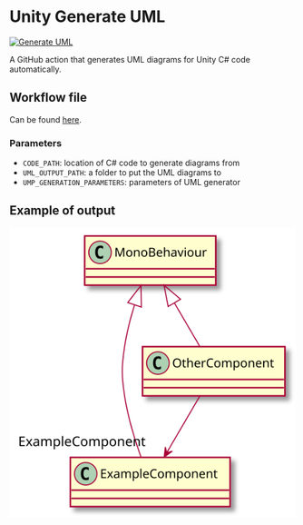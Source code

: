 # Unity Generate UML

[![Generate UML](https://github.com/Delt06/unity-generate-uml/actions/workflows/unity-generate-uml.yml/badge.svg)](https://github.com/Delt06/unity-generate-uml/actions/workflows/unity-generate-uml.yml)

A GitHub action that generates UML diagrams for Unity C# code automatically.

## Workflow file
Can be found [here](.github/workflows/unity-generate-uml.yml).

### Parameters
- `CODE_PATH`: location of C# code to generate diagrams from
- `UML_OUTPUT_PATH`: a folder to put the UML diagrams to
- `UMP_GENERATION_PARAMETERS`: parameters of UML generator

## Example of output
![Example Output](UML/include.svg)
